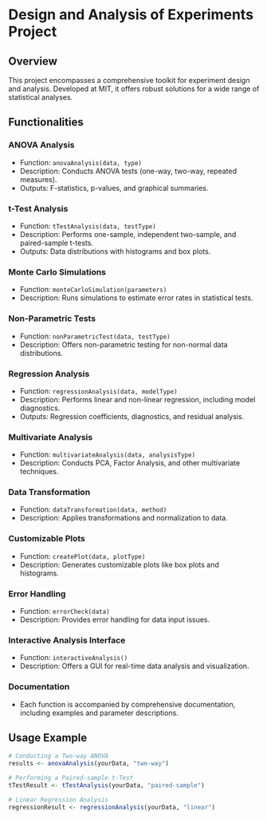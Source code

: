 # Design and Analysis of Experiments Project

## Overview
This project encompasses a comprehensive toolkit for experiment design and analysis. Developed at MIT, it offers robust solutions for a wide range of statistical analyses.

## Functionalities

### ANOVA Analysis
- Function: `anovaAnalysis(data, type)`
- Description: Conducts ANOVA tests (one-way, two-way, repeated measures).
- Outputs: F-statistics, p-values, and graphical summaries.

### t-Test Analysis
- Function: `tTestAnalysis(data, testType)`
- Description: Performs one-sample, independent two-sample, and paired-sample t-tests.
- Outputs: Data distributions with histograms and box plots.

### Monte Carlo Simulations
- Function: `monteCarloSimulation(parameters)`
- Description: Runs simulations to estimate error rates in statistical tests.

### Non-Parametric Tests
- Function: `nonParametricTest(data, testType)`
- Description: Offers non-parametric testing for non-normal data distributions.

### Regression Analysis
- Function: `regressionAnalysis(data, modelType)`
- Description: Performs linear and non-linear regression, including model diagnostics.
- Outputs: Regression coefficients, diagnostics, and residual analysis.

### Multivariate Analysis
- Function: `multivariateAnalysis(data, analysisType)`
- Description: Conducts PCA, Factor Analysis, and other multivariate techniques.

### Data Transformation
- Function: `dataTransformation(data, method)`
- Description: Applies transformations and normalization to data.

### Customizable Plots
- Function: `createPlot(data, plotType)`
- Description: Generates customizable plots like box plots and histograms.

### Error Handling
- Function: `errorCheck(data)`
- Description: Provides error handling for data input issues.

### Interactive Analysis Interface
- Function: `interactiveAnalysis()`
- Description: Offers a GUI for real-time data analysis and visualization.

### Documentation
- Each function is accompanied by comprehensive documentation, including examples and parameter descriptions.

## Usage Example

```R
# Conducting a Two-way ANOVA
results <- anovaAnalysis(yourData, "two-way")

# Performing a Paired-sample t-Test
tTestResult <- tTestAnalysis(yourData, "paired-sample")

# Linear Regression Analysis
regressionResult <- regressionAnalysis(yourData, "linear")
